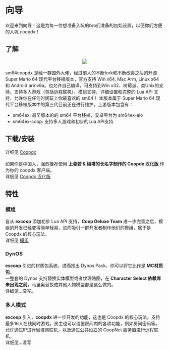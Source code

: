 # 向导
欢迎来到向导！这是为每一位想准备入坑的bro们准备的初始设置，以便你们方便的入坑 coopdx！
## 了解
<center><img src="../img/coopdxlogo.png" w="100" h="100"/></center><br>
sm64coopdx 是经一群国外大佬，经过前人的不断fork和不断改善之后的开源 Super Mario 64 现代平台移植版本，官方支持 Win x64, Mac Arm, Linux x64 和 Android armv8a。也允许自己编译，可支持到Win x32、树莓派、类Unix的支持。支持多人游戏（包括远程联机），模组支持，详细设置和完整的 Lua API 支持，允许你在任何时间玩上你最喜欢的 sm64！  
本版本属于 Super Mario 64 现代平台移植版本中的第三代目前正在进行维护。上游版本包含有：

 - sm64ex: 最早版本的的 sm64 平台移植，安卓平台为 sm64ex-alo
 - sm64ex-coop: 支持多人游戏和初步的Lua API支持
## 下载/安装
详细见 [Coopdx](./version/dx.md)  
<br>
如果你是中国人，强烈推荐使用 **上善若 & 梅塔的长名字制作的 Coopdx 汉化版** 作为你的 coopdx 客户端。  
详细见 [Coopdx 汉化版](./version/cndx.md)
## 特性
### 模组
自从 **excoop** 添加初步 Lua API 支持，**Coop Deluxe Team** 进一步完善之后，模组的开发已经变得简单轻易，进而吸引一群开发者制作他们的模组，属于是 Coopdx 的核心玩法。  
详细见 [模组](./feature/mod.md)
### DynOS
**excoop** 引进的材质包系统，进而推出 Dynos Pack，你可以将它比作是 **MC材质包**。  
一整套的 Dynos 支持替换实体模型或者纹理贴图，在 **Character Select 依赖库未出现之前**，马里奥替换成其他人物模型都是这么做的。  
详细见...没写。
### 多人模式
**excoop** 引入，**coopdx** 进一步开发的功能，这也是 Coopdx 的核心玩法。支持最多16人在线同时游戏，房主也可以设置房间内的各项功能，例如房间密码等。  
允许通过IP进行局域网联机，以及通过公共设立的 CoopNet 服务器进行远程联机。  
详细见...没写